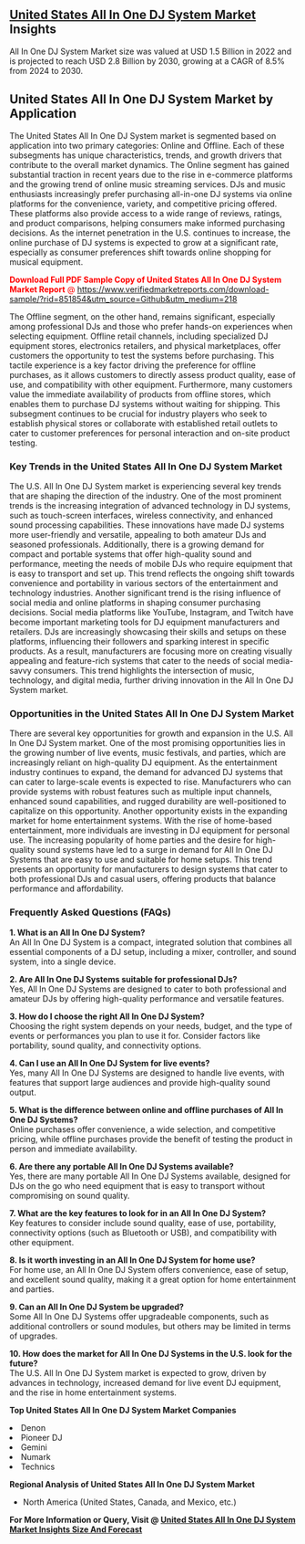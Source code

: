 <h2><a href="https://www.verifiedmarketreports.com/download-sample/?rid=851854&amp;utm_source=Github&amp;utm_medium=218" target="_blank">United States All In One DJ System Market</a> Insights</h2><p>All In One DJ System Market size was valued at USD 1.5 Billion in 2022 and is projected to reach USD 2.8 Billion by 2030, growing at a CAGR of 8.5% from 2024 to 2030.</p><p><h2>United States All In One DJ System Market by Application</h2> <p>The United States All In One DJ System market is segmented based on application into two primary categories: Online and Offline. Each of these subsegments has unique characteristics, trends, and growth drivers that contribute to the overall market dynamics. The Online segment has gained substantial traction in recent years due to the rise in e-commerce platforms and the growing trend of online music streaming services. DJs and music enthusiasts increasingly prefer purchasing all-in-one DJ systems via online platforms for the convenience, variety, and competitive pricing offered. These platforms also provide access to a wide range of reviews, ratings, and product comparisons, helping consumers make informed purchasing decisions. As the internet penetration in the U.S. continues to increase, the online purchase of DJ systems is expected to grow at a significant rate, especially as consumer preferences shift towards online shopping for musical equipment. <p><span class=""><span style="color: #ff0000;"><strong>Download Full PDF Sample Copy of United States All In One DJ System Market Report</strong> @ </span><a href="https://www.verifiedmarketreports.com/download-sample/?rid=851854&amp;utm_source=Github&amp;utm_medium=218" target="_blank">https://www.verifiedmarketreports.com/download-sample/?rid=851854&amp;utm_source=Github&amp;utm_medium=218</a></span></p> The Offline segment, on the other hand, remains significant, especially among professional DJs and those who prefer hands-on experiences when selecting equipment. Offline retail channels, including specialized DJ equipment stores, electronics retailers, and physical marketplaces, offer customers the opportunity to test the systems before purchasing. This tactile experience is a key factor driving the preference for offline purchases, as it allows customers to directly assess product quality, ease of use, and compatibility with other equipment. Furthermore, many customers value the immediate availability of products from offline stores, which enables them to purchase DJ systems without waiting for shipping. This subsegment continues to be crucial for industry players who seek to establish physical stores or collaborate with established retail outlets to cater to customer preferences for personal interaction and on-site product testing. <h3>Key Trends in the United States All In One DJ System Market</h3> <p>The U.S. All In One DJ System market is experiencing several key trends that are shaping the direction of the industry. One of the most prominent trends is the increasing integration of advanced technology in DJ systems, such as touch-screen interfaces, wireless connectivity, and enhanced sound processing capabilities. These innovations have made DJ systems more user-friendly and versatile, appealing to both amateur DJs and seasoned professionals. Additionally, there is a growing demand for compact and portable systems that offer high-quality sound and performance, meeting the needs of mobile DJs who require equipment that is easy to transport and set up. This trend reflects the ongoing shift towards convenience and portability in various sectors of the entertainment and technology industries. Another significant trend is the rising influence of social media and online platforms in shaping consumer purchasing decisions. Social media platforms like YouTube, Instagram, and Twitch have become important marketing tools for DJ equipment manufacturers and retailers. DJs are increasingly showcasing their skills and setups on these platforms, influencing their followers and sparking interest in specific products. As a result, manufacturers are focusing more on creating visually appealing and feature-rich systems that cater to the needs of social media-savvy consumers. This trend highlights the intersection of music, technology, and digital media, further driving innovation in the All In One DJ System market. <h3>Opportunities in the United States All In One DJ System Market</h3> <p>There are several key opportunities for growth and expansion in the U.S. All In One DJ System market. One of the most promising opportunities lies in the growing number of live events, music festivals, and parties, which are increasingly reliant on high-quality DJ equipment. As the entertainment industry continues to expand, the demand for advanced DJ systems that can cater to large-scale events is expected to rise. Manufacturers who can provide systems with robust features such as multiple input channels, enhanced sound capabilities, and rugged durability are well-positioned to capitalize on this opportunity. Another opportunity exists in the expanding market for home entertainment systems. With the rise of home-based entertainment, more individuals are investing in DJ equipment for personal use. The increasing popularity of home parties and the desire for high-quality sound systems have led to a surge in demand for All In One DJ Systems that are easy to use and suitable for home setups. This trend presents an opportunity for manufacturers to design systems that cater to both professional DJs and casual users, offering products that balance performance and affordability. <h3>Frequently Asked Questions (FAQs)</h3> <p><strong>1. What is an All In One DJ System?</strong><br>An All In One DJ System is a compact, integrated solution that combines all essential components of a DJ setup, including a mixer, controller, and sound system, into a single device.</p> <p><strong>2. Are All In One DJ Systems suitable for professional DJs?</strong><br>Yes, All In One DJ Systems are designed to cater to both professional and amateur DJs by offering high-quality performance and versatile features.</p> <p><strong>3. How do I choose the right All In One DJ System?</strong><br>Choosing the right system depends on your needs, budget, and the type of events or performances you plan to use it for. Consider factors like portability, sound quality, and connectivity options.</p> <p><strong>4. Can I use an All In One DJ System for live events?</strong><br>Yes, many All In One DJ Systems are designed to handle live events, with features that support large audiences and provide high-quality sound output.</p> <p><strong>5. What is the difference between online and offline purchases of All In One DJ Systems?</strong><br>Online purchases offer convenience, a wide selection, and competitive pricing, while offline purchases provide the benefit of testing the product in person and immediate availability.</p> <p><strong>6. Are there any portable All In One DJ Systems available?</strong><br>Yes, there are many portable All In One DJ Systems available, designed for DJs on the go who need equipment that is easy to transport without compromising on sound quality.</p> <p><strong>7. What are the key features to look for in an All In One DJ System?</strong><br>Key features to consider include sound quality, ease of use, portability, connectivity options (such as Bluetooth or USB), and compatibility with other equipment.</p> <p><strong>8. Is it worth investing in an All In One DJ System for home use?</strong><br>For home use, an All In One DJ System offers convenience, ease of setup, and excellent sound quality, making it a great option for home entertainment and parties.</p> <p><strong>9. Can an All In One DJ System be upgraded?</strong><br>Some All In One DJ Systems offer upgradeable components, such as additional controllers or sound modules, but others may be limited in terms of upgrades.</p> <p><strong>10. How does the market for All In One DJ Systems in the U.S. look for the future?</strong><br>The U.S. All In One DJ System market is expected to grow, driven by advances in technology, increased demand for live event DJ equipment, and the rise in home entertainment systems.</p> </p><p><strong>Top United States All In One DJ System Market Companies</strong></p><div data-test-id=""><p><li>Denon</li><li> Pioneer DJ</li><li> Gemini</li><li> Numark</li><li> Technics</li></p><div><strong>Regional Analysis of&nbsp;United States All In One DJ System Market</strong></div><ul><li dir="ltr"><p dir="ltr">North America&nbsp;(United States, Canada, and Mexico, etc.)</p></li></ul><p><strong>For More Information or Query, Visit @&nbsp;</strong><strong><a href="https://www.verifiedmarketreports.com/product/all-in-one-dj-system-market/?utm_source=Github&amp;utm_medium=218" target="_blank">United States All In One DJ System Market Insights Size And Forecast</a></strong></p></div>
